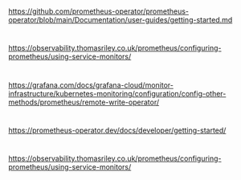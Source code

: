 #
https://github.com/prometheus-operator/prometheus-operator/blob/main/Documentation/user-guides/getting-started.md
#
https://observability.thomasriley.co.uk/prometheus/configuring-prometheus/using-service-monitors/
#
https://grafana.com/docs/grafana-cloud/monitor-infrastructure/kubernetes-monitoring/configuration/config-other-methods/prometheus/remote-write-operator/
#
https://prometheus-operator.dev/docs/developer/getting-started/
#
https://observability.thomasriley.co.uk/prometheus/configuring-prometheus/using-service-monitors/
